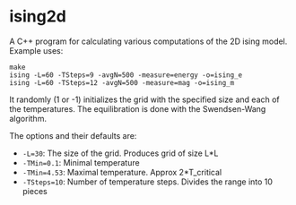 # ising2d

A C++ program for calculating various computations of the 2D ising model. Example uses:

```
make
ising -L=60 -TSteps=9 -avgN=500 -measure=energy -o=ising_e
ising -L=60 -TSteps=12 -avgN=500 -measure=mag -o=ising_m
```

It randomly (1 or -1) initializes the grid with the specified size and each of the temperatures. The equilibration is done with the Swendsen-Wang algorithm.

The options and their defaults are:
- `-L=30`: The size of the grid. Produces grid of size L*L
- `-TMin=0.1`: Minimal temperature
- `-TMin=4.53`: Maximal temperature. Approx 2*T_critical
- `-TSteps=10`: Number of temperature steps. Divides the range into 10 pieces
